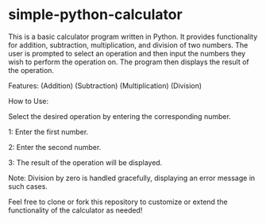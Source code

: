 # simple-python-calculator
This is a basic calculator program written in Python. It provides functionality for addition, subtraction, multiplication, and division of two numbers. The user is prompted to select an operation and then input the numbers they wish to perform the operation on. The program then displays the result of the operation.

Features: (Addition) (Subtraction) (Multiplication) (Division)

How to Use:

Select the desired operation by entering the corresponding number.

1: Enter the first number.

2: Enter the second number.

3: The result of the operation will be displayed.

Note: Division by zero is handled gracefully, displaying an error message in such cases.

Feel free to clone or fork this repository to customize or extend the functionality of the calculator as needed!
